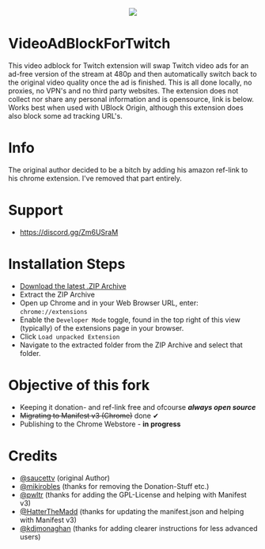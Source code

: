 
<p align="center">
    <img src="https://user-images.githubusercontent.com/32986026/160895906-b1d4b8fa-3251-49cf-9689-ffe843dfdf68.jpg" alt"Banner">
</p>

# VideoAdBlockForTwitch
This video adblock for Twitch extension will swap Twitch video ads for an ad-free version of the stream at 480p and then automatically switch back to the original video quality once the ad is finished. This is all done locally, no proxies, no VPN's and no third party websites. The extension does not collect nor share any personal information and is opensource, link is below. Works best when used with UBlock Origin, although this extension does also block some ad tracking URL's.

# Info

The original author decided to be a bitch by adding his amazon ref-link to his chrome extension. I've removed that part entirely.

# Support
- https://discord.gg/Zm6USraM

# Installation Steps

- [Download the latest .ZIP Archive](https://github.com/cleanlock/VideoAdBlockForTwitch/archive/refs/tags/v5.3.5.zip)
- Extract the ZIP Archive
- Open up Chrome and in your Web Browser URL, enter: `chrome://extensions`
- Enable the `Developer Mode` toggle, found in the top right of this view (typically) of the extensions page in your browser.
- Click `Load unpacked Extension`
- Navigate to the extracted folder from the ZIP Archive and select that folder.

# Objective of this fork

- Keeping it donation- and ref-link free and ofcourse ___always open source___
- ~~Migrating to Manifest v3 (Chrome)~~ done ✔
- Publishing to the Chrome Webstore - __in progress__

# Credits
- [@saucettv](https://github.com/saucettv) (original Author)
- [@mikirobles](https://github.com/mikirobles) (thanks for removing the Donation-Stuff etc.)
- [@pwltr](https://github.com/pwltr) (thanks for adding the GPL-License and helping with Manifest v3)
- [@HatterTheMadd](https://github.com/hatterthemadd) (thanks for updating the manifest.json and helping with Manifest v3)
- [@kdjmonaghan](https://github.com/kdjmonaghan) (thanks for adding clearer instructions for less advanced users)
